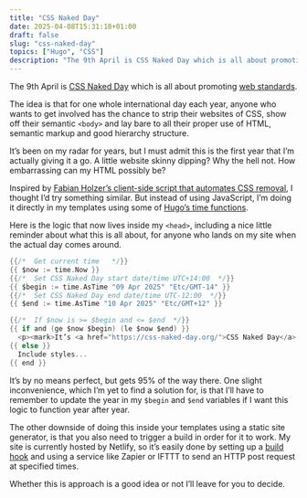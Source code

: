 ```yaml
---
title: "CSS Naked Day"
date: 2025-04-08T15:31:18+01:00
draft: false
slug: "css-naked-day"
topics: ["Hugo", "CSS"]
description: "The 9th April is CSS Naked Day which is all about promoting web standards."
---
```


The 9th April is [CSS Naked Day](https://css-naked-day.org/) which is all about promoting [web standards](https://www.w3.org/standards/).

The idea is that for one whole international day each year, anyone who wants to get involved has the chance to strip their websites of CSS, show off their semantic `<body>` and lay bare to all their proper use of HTML, semantic markup and good hierarchy structure. 

It’s been on my radar for years, but I must admit this is the first year that I’m actually giving it a go. A little website skinny dipping? Why the hell not. How embarrassing can my HTML possibly be?

Inspired by [Fabian Holzer’s client-side script that automates CSS removal](https://holzer.online/articles/2025/06-04-naked-css-day/), I thought I’d try something similar. But instead of using JavaScript, I’m  doing it directly in my templates using some of [Hugo’s time functions](https://gohugo.io/quick-reference/functions/#time).

Here is the logic that now lives inside my `<head>`, including a nice little reminder about what this is all about, for anyone who lands on my site when the actual day comes around.

```go
{{/*  Get current time   */}}
{{ $now := time.Now }}
{{/*  Set CSS Naked Day start date/time UTC+14:00  */}}
{{ $begin := time.AsTime "09 Apr 2025" "Etc/GMT-14" }}
{{/*  Set CSS Naked Day end date/time UTC-12:00  */}}
{{ $end := time.AsTime "10 Apr 2025" "Etc/GMT+12" }}

{{/*  If $now is >= $begin and <= $end  */}}
{{ if and (ge $now $begin) (le $now $end) }}
  <p><mark>It’s <a href="https://css-naked-day.org/">CSS Naked Day</a> somewhere in the world!</mark></p>
{{ else }}
  Include styles...
{{ end }}
```

It’s by no means perfect, but gets 95% of the way there. One slight inconvenience, which I’m yet to find a solution for, is that I’ll have to remember to update the year in my `$begin` and `$end` variables if I want this logic to function year after year.

The other downside of doing this inside your templates using a static site generator, is that you also need to trigger a build in order for it to work. My site is currently hosted by Netlify, so it’s easily done by setting up a [build hook](https://docs.netlify.com/configure-builds/build-hooks/) and using a service like Zapier or IFTTT to send an HTTP post request at specified times.

Whether this is approach is a good idea or not I’ll leave for you to decide.